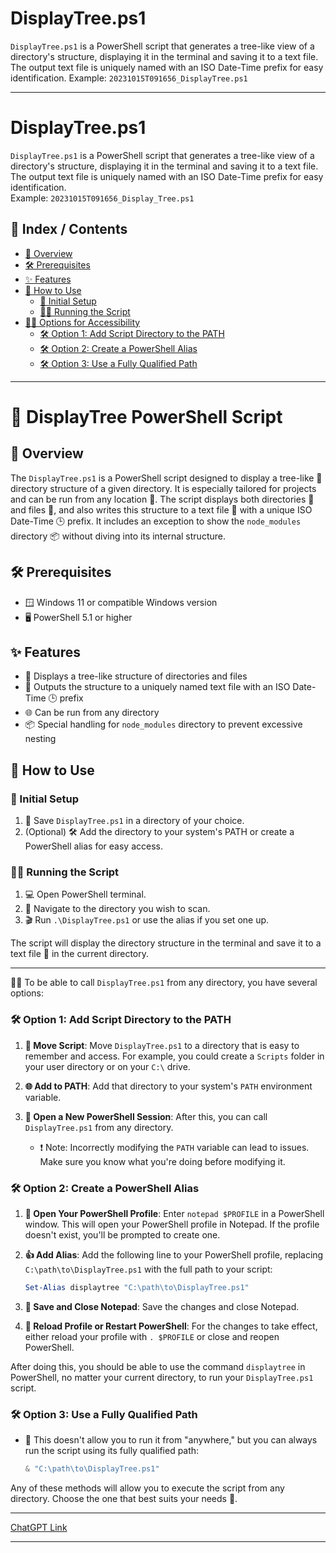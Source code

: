# DisplayTree.ps1
`DisplayTree.ps1` is a PowerShell script that generates a tree-like view of a directory's structure, displaying it in the terminal and saving it to a text file. The output text file is uniquely named with an ISO Date-Time prefix for easy identification.
Example: `20231015T091656_DisplayTree.ps1`

---

# DisplayTree.ps1
`DisplayTree.ps1` is a PowerShell script that generates a tree-like view of a directory's structure, displaying it in the terminal and saving it to a text file. The output text file is uniquely named with an ISO Date-Time prefix for easy identification.  
Example: `20231015T091656_Display_Tree.ps1`

## 📑 Index / Contents

- [📖 Overview](#-overview)
- [🛠 Prerequisites](#-prerequisites)
- [✨ Features](#-features)
- [🚀 How to Use](#-how-to-use)
  - [🏁 Initial Setup](#-initial-setup)
  - [🏃‍♂️ Running the Script](#-running-the-script)
- [👩‍💻 Options for Accessibility](#-options-for-accessibility)
  - [🛠 Option 1: Add Script Directory to the PATH](#-option-1-add-script-directory-to-the-path)
  - [🛠 Option 2: Create a PowerShell Alias](#-option-2-create-a-powershell-alias)
  - [🛠 Option 3: Use a Fully Qualified Path](#-option-3-use-a-fully-qualified-path)

---

# 🌳 DisplayTree PowerShell Script

## 📖 Overview

The `DisplayTree.ps1` is a PowerShell script designed to display a tree-like 🌳 directory structure of a given directory. It is especially tailored for projects and can be run from any location 📍. The script displays both directories 📂 and files 📄, and also writes this structure to a text file 📝 with a unique ISO Date-Time 🕒 prefix. It includes an exception to show the `node_modules` directory 📦 without diving into its internal structure.

## 🛠 Prerequisites

- 🪟 Windows 11 or compatible Windows version
- 🖥 PowerShell 5.1 or higher

## ✨ Features

- 🌳 Displays a tree-like structure of directories and files
- 📝 Outputs the structure to a uniquely named text file with an ISO Date-Time 🕒 prefix
- 🌐 Can be run from any directory
- 📦 Special handling for `node_modules` directory to prevent excessive nesting

## 🚀 How to Use

### 🏁 Initial Setup

1. 💾 Save `DisplayTree.ps1` in a directory of your choice.
2. (Optional) 🛠 Add the directory to your system's PATH or create a PowerShell alias for easy access.

### 🏃‍♂️ Running the Script

1. 💻 Open PowerShell terminal.
2. 📂 Navigate to the directory you wish to scan.
3. 🎬 Run `.\DisplayTree.ps1` or use the alias if you set one up.

The script will display the directory structure in the terminal and save it to a text file 📝 in the current directory.

---

👩‍💻 To be able to call `DisplayTree.ps1` from any directory, you have several options:

### 🛠 Option 1: Add Script Directory to the PATH

1. **📁 Move Script**: Move `DisplayTree.ps1` to a directory that is easy to remember and access. For example, you could create a `Scripts` folder in your user directory or on your `C:\` drive.

2. **🌐 Add to PATH**: Add that directory to your system's `PATH` environment variable.

3. **🔄 Open a New PowerShell Session**: After this, you can call `DisplayTree.ps1` from any directory.

   - ❗ Note: Incorrectly modifying the `PATH` variable can lead to issues. Make sure you know what you're doing before modifying it.

### 🛠 Option 2: Create a PowerShell Alias

1. **📝 Open Your PowerShell Profile**: Enter `notepad $PROFILE` in a PowerShell window. This will open your PowerShell profile in Notepad. If the profile doesn't exist, you'll be prompted to create one.

2. **👍 Add Alias**: Add the following line to your PowerShell profile, replacing `C:\path\to\DisplayTree.ps1` with the full path to your script:

   ```powershell
   Set-Alias displaytree "C:\path\to\DisplayTree.ps1"
   ```
3. **💾 Save and Close Notepad**: Save the changes and close Notepad.

4. **🔄 Reload Profile or Restart PowerShell**: For the changes to take effect, either reload your profile with `. $PROFILE` or close and reopen PowerShell.

After doing this, you should be able to use the command `displaytree` in PowerShell, no matter your current directory, to run your `DisplayTree.ps1` script.

### 🛠 Option 3: Use a Fully Qualified Path

- 📍 This doesn't allow you to run it from "anywhere," but you can always run the script using its fully qualified path:
  
  ```powershell
  & "C:\path\to\DisplayTree.ps1"
  ```
  
Any of these methods will allow you to execute the script from any directory. Choose the one that best suits your needs 🌟.

---

[ChatGPT Link](https://chat.openai.com/share/b9f6a7b7-ccad-4b69-8430-60370836b561)

---

